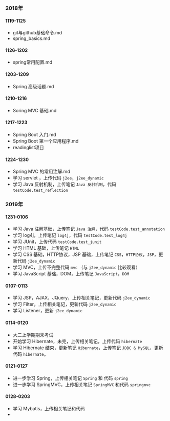 ### 2018年

#### 1119-1125

- git与github基础命令.md
- spring_basics.md

#### 1126-1202

- spring常用配置.md

#### 1203-1209

- Spring 高级话题.md

#### 1210-1216

- Soring MVC 基础.md

#### 1217-1223

- Spring Boot 入门.md
- Spring Boot  第一个应用程序.md
- readinglist项目

#### 1224-1230

- Spring MVC 的常用注解.md	
- 学习 servlet ，上传代码 `j2ee`，`j2ee_dynamic`
- 学习 Java 反射机制，上传笔记 `Java 反射机制`，代码 `testCode.test_reflection`



### 2019年

#### 1231-0106

- 学习 Java 注解基础，上传笔记 `Java 注解`，代码 `testCode.test_annotation`
- 学习 log4j，上传笔记 `log4j`，代码 `testCode.test_log4j`
- 学习 JUnit，上传代码 `testCode.test_junit`
- 学习 HTML 基础，上传笔记 `HTML`
- 学习 CSS 基础，HTTP协议，JSP 基础，上传笔记 `CSS`，`HTTP协议`，`JSP`，更新代码 `j2ee_dynamic`
- 学习 MVC，上传不完整代码 `mvc` （与 `j2ee_dynamic` 比较观看）
- 学习 JavaScript 基础，DOM，上传笔记 `JavaScript`，`DOM`

#### 0107-0113

- 学习 JSP，AJAX，JQuery，上传相关笔记，更新代码  `j2ee_dynamic`
- 学习 Filter，上传相关笔记，更新代码  `j2ee_dynamic`
- 学习 Listener，更新 `j2ee_dynamic`

#### 0114-0120

- 大二上学期期末考试
- 开始学习 Hibernate，未完，上传相关笔记，上传代码 `hibernate`
- 学习 Hibernate 结束，更新笔记 `Hibernate`，上传笔记 `JDBC & MySQL`，更新代码 `hibernate`。

#### 0121-0127

- 进一步学习 Spring，上传相关笔记 `Spring` 和 代码 `spring`
- 进一步学习 SpringMVC，上传相关笔记 `SpringMVC` 和代码 `springmvc`

#### 0128-0203
- 学习 Mybatis，上传相关笔记和代码
- 